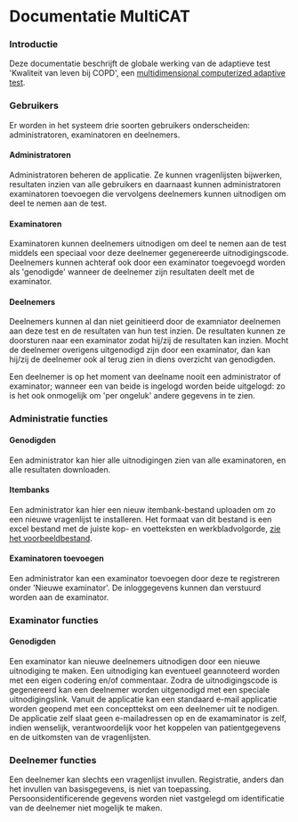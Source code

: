 # Documentatie MultiCAT

### Introductie

Deze documentatie beschrijft de globale werking van de adaptieve test 'Kwaliteit van leven bij COPD', een [multidimensional computerized adaptive test](https://en.wikipedia.org/wiki/Computerized_adaptive_testing).

### Gebruikers

Er worden in het systeem drie soorten gebruikers onderscheiden: administratoren, examinatoren en deelnemers.


#### Administratoren

Administratoren beheren de applicatie. Ze kunnen vragenlijsten bijwerken, resultaten inzien van alle gebruikers en daarnaast kunnen administratoren examinatoren toevoegen die vervolgens deelnemers kunnen uitnodigen om deel te nemen aan de test.

#### Examinatoren

Examinatoren kunnen deelnemers uitnodigen om deel te nemen aan de test middels een speciaal voor deze deelnemer gegenereerde uitnodigingscode. Deelnemers kunnen achteraf ook door een examinator toegevoegd worden als 'genodigde' wanneer de deelnemer zijn resultaten deelt met de examinator.

#### Deelnemers

Deelnemers kunnen al dan niet geinitieerd door de examniator deelnemen aan deze test en de resultaten van hun test inzien. De resultaten kunnen ze doorsturen naar een examinator zodat hij/zij de resultaten kan inzien. Mocht de deelnemer overigens uitgenodigd zijn door een examinator, dan kan hij/zij de deelnemer ook al terug zien in diens overzicht van genodigden.

Een deelnemer is op het moment van deelname nooit een administrator of examinator; wanneer een van beide is ingelogd worden beide uitgelogd: zo is het ook onmogelijk om 'per ongeluk' andere gegevens in te zien.

### Administratie functies

#### Genodigden

Een administrator kan hier alle uitnodigingen zien van alle examinatoren, en alle resultaten downloaden.

#### Itembanks

Een administrator kan hier een nieuw itembank-bestand uploaden om zo een nieuwe vragenlijst te installeren. Het formaat van dit bestand is een excel bestand met de juiste kop- en voetteksten en werkbladvolgorde, [zie het voorbeeldbestand](/voorbeeld_bestand.xlsx).


#### Examinatoren toevoegen

Een administrator kan een examinator toevoegen door deze te registreren onder 'Nieuwe examinator'. De inloggegevens kunnen dan verstuurd worden aan de examinator.

### Examinator functies

#### Genodigden

Een examinator kan nieuwe deelnemers uitnodigen door een nieuwe uitnodiging te maken. Een uitnodiging kan eventueel geannoteerd worden met een eigen codering en/of commentaar. Zodra de uitnodigingscode is gegenereerd kan een deelnemer worden uitgenodigd met een speciale uitnodigingslink. Vanuit de applicatie kan een standaard e-mail applicatie worden geopend met een concepttekst om een deelnemer uit te nodigen. De applicatie zelf slaat geen e-mailadressen op en de examaminator is zelf, indien wenselijk, verantwoordelijk voor het koppelen van patientgegevens en de uitkomsten van de vragenlijsten.

### Deelnemer functies

Een deelnemer kan slechts een vragenlijst invullen. Registratie, anders dan het invullen van basisgegevens, is niet van toepassing. Persoonsidentificerende gegevens worden niet vastgelegd om identificatie van de deelnemer niet mogelijk te maken.


